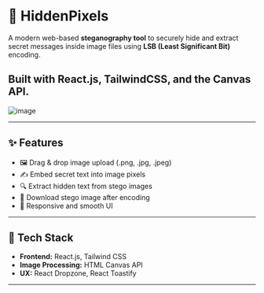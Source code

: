 
# 🔐 HiddenPixels

A modern web-based **steganography tool** to securely hide and extract secret messages inside image files using **LSB (Least Significant Bit)** encoding.

Built with **React.js**, **TailwindCSS**, and the **Canvas API**.
---
![image](https://github.com/user-attachments/assets/a847d2fc-a610-4f05-8089-61b477257ef7)

---

## ✨ Features

- 🖼️ Drag & drop image upload (.png, .jpg, .jpeg)
- ✍️ Embed secret text into image pixels
- 🔍 Extract hidden text from stego images
- 💾 Download stego image after encoding
- 📱 Responsive and smooth UI

---

## 🚀 Tech Stack

- **Frontend:** React.js, Tailwind CSS
- **Image Processing:** HTML Canvas API
- **UX:** React Dropzone, React Toastify

---


